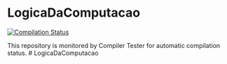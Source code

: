 # LogicaDaComputacao

[![Compilation Status](https://compiler-tester.insper-comp.com.br/badge/luizaehrenberger/LogicaDaComputacao)](https://compiler-tester.insper-comp.com.br/badge/luizaehrenberger/LogicaDaComputacao)

This repository is monitored by Compiler Tester for automatic compilation status.
#   L o g i c a D a C o m p u t a c a o 
 
 
